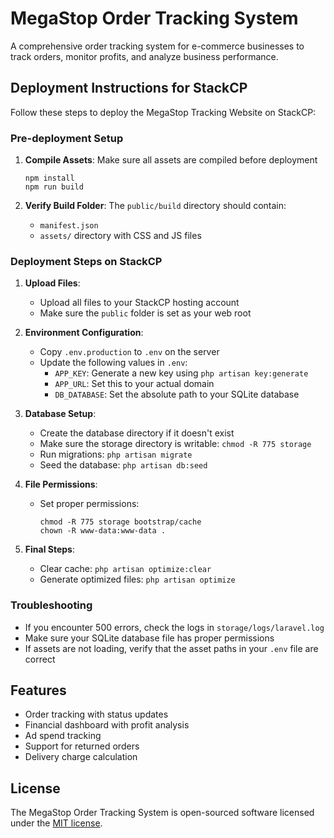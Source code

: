 

# MegaStop Order Tracking System

A comprehensive order tracking system for e-commerce businesses to track orders, monitor profits, and analyze business performance.

## Deployment Instructions for StackCP

Follow these steps to deploy the MegaStop Tracking Website on StackCP:

### Pre-deployment Setup

1. **Compile Assets**: Make sure all assets are compiled before deployment
   ```
   npm install
   npm run build
   ```

2. **Verify Build Folder**: The `public/build` directory should contain:
   - `manifest.json`
   - `assets/` directory with CSS and JS files

### Deployment Steps on StackCP

1. **Upload Files**:
   - Upload all files to your StackCP hosting account
   - Make sure the `public` folder is set as your web root

2. **Environment Configuration**:
   - Copy `.env.production` to `.env` on the server
   - Update the following values in `.env`:
     - `APP_KEY`: Generate a new key using `php artisan key:generate`
     - `APP_URL`: Set this to your actual domain
     - `DB_DATABASE`: Set the absolute path to your SQLite database

3. **Database Setup**:
   - Create the database directory if it doesn't exist
   - Make sure the storage directory is writable: `chmod -R 775 storage`
   - Run migrations: `php artisan migrate`
   - Seed the database: `php artisan db:seed`

4. **File Permissions**:
   - Set proper permissions:
     ```
     chmod -R 775 storage bootstrap/cache
     chown -R www-data:www-data .
     ```

5. **Final Steps**:
   - Clear cache: `php artisan optimize:clear`
   - Generate optimized files: `php artisan optimize`

### Troubleshooting

- If you encounter 500 errors, check the logs in `storage/logs/laravel.log`
- Make sure your SQLite database file has proper permissions
- If assets are not loading, verify that the asset paths in your `.env` file are correct

## Features

- Order tracking with status updates
- Financial dashboard with profit analysis
- Ad spend tracking
- Support for returned orders
- Delivery charge calculation

## License

The MegaStop Order Tracking System is open-sourced software licensed under the [MIT license](https://opensource.org/licenses/MIT).